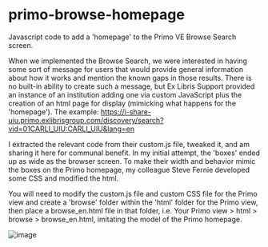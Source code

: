 # primo-browse-homepage
Javascript code to add a 'homepage' to the Primo VE Browse Search screen.

When we implemented the Browse Search, we were interested in having some sort of message for users that would provide general information about how it works and mention the known gaps in those results. There is no built-in ability to create such a message, but Ex Libris Support provided an instance of an institution adding one via custom JavaScript plus the creation of an html page for display (mimicking what happens for the 'homepage'). The example: https://i-share-uiu.primo.exlibrisgroup.com/discovery/search?vid=01CARLI_UIU:CARLI_UIU&lang=en

I extracted the relevant code from their custom.js file, tweaked it, and am sharing it here for communal benefit. In my initial attempt, the 'boxes' ended up as wide as the browser screen. To make their width and behavior mimic the boxes on the Primo homepage, my colleague Steve Fernie developed some CSS and modified the html.

You will need to modify the custom.js file and custom CSS file for the Primo view and create a 'browse' folder within the 'html' folder for the Primo view, then place a browse_en.html file in that folder, i.e. Your Primo view > html > browse > browse_en.html, imitating the model of the Primo homepage.

![image](https://user-images.githubusercontent.com/75031778/180499512-ff4d1e6a-72ec-41c9-a966-ddb3572fa60e.png)
